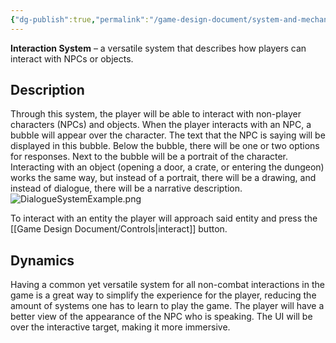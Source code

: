 ```yaml
---
{"dg-publish":true,"permalink":"/game-design-document/system-and-mechanics/systems/interaction/"}
---
```


**Interaction System** – a versatile system that describes how players can interact with NPCs or objects.
## Description
Through this system, the player will be able to interact with non-player characters (NPCs) and objects.
When the player interacts with an NPC, a bubble will appear over the character. The text that the NPC is saying will be displayed in this bubble. Below the bubble, there will be one or two options for responses. Next to the bubble will be a portrait of the character.
Interacting with an object (opening a door, a crate, or entering the dungeon) works the same way, but instead of a portrait, there will be a drawing, and instead of dialogue, there will be a narrative description.
![DialogueSystemExample.png](/img/user/Game%20Design%20Document/Images/Examples/DialogueSystemExample.png)

To interact with an entity the player will approach said entity and press the [[Game Design Document/Controls\|interact]] button.
## Dynamics
Having a common yet versatile system for all non-combat interactions in the game is a great way to simplify the experience for the player, reducing the amount of systems one has to learn to play the game.
The player will have a better view of the appearance of the NPC who is speaking. 
The UI will be over the interactive target, making it more immersive.